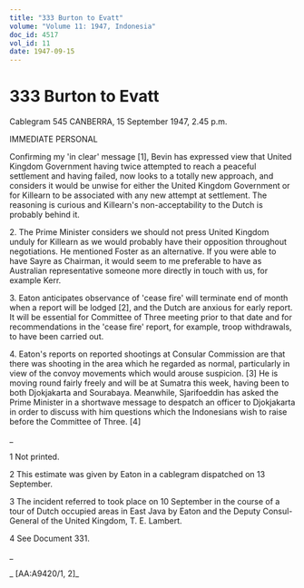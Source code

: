 ```yaml
---
title: "333 Burton to Evatt"
volume: "Volume 11: 1947, Indonesia"
doc_id: 4517
vol_id: 11
date: 1947-09-15
---
```


# 333 Burton to Evatt

Cablegram 545 CANBERRA, 15 September 1947, 2.45 p.m.

IMMEDIATE PERSONAL

Confirming my 'in clear' message [1], Bevin has expressed view that United Kingdom Government having twice attempted to reach a peaceful settlement and having failed, now looks to a totally new approach, and considers it would be unwise for either the United Kingdom Government or for Killearn to be associated with any new attempt at settlement. The reasoning is curious and Killearn's non-acceptability to the Dutch is probably behind it.

2\. The Prime Minister considers we should not press United Kingdom unduly for Killearn as we would probably have their opposition throughout negotiations. He mentioned Foster as an alternative. If you were able to have Sayre as Chairman, it would seem to me preferable to have as Australian representative someone more directly in touch with us, for example Kerr.

3\. Eaton anticipates observance of 'cease fire' will terminate end of month when a report will be lodged [2], and the Dutch are anxious for early report. It will be essential for Committee of Three meeting prior to that date and for recommendations in the 'cease fire' report, for example, troop withdrawals, to have been carried out.

4\. Eaton's reports on reported shootings at Consular Commission are that there was shooting in the area which he regarded as normal, particularly in view of the convoy movements which would arouse suspicion. [3] He is moving round fairly freely and will be at Sumatra this week, having been to both Djokjakarta and Sourabaya. Meanwhile, Sjarifoeddin has asked the Prime Minister in a shortwave message to despatch an officer to Djokjakarta in order to discuss with him questions which the Indonesians wish to raise before the Committee of Three. [4]

_

1 Not printed.

2 This estimate was given by Eaton in a cablegram dispatched on 13 September.

3 The incident referred to took place on 10 September in the course of a tour of Dutch occupied areas in East Java by Eaton and the Deputy Consul-General of the United Kingdom, T. E. Lambert.

4 See Document 331.

_

_ [AA:A9420/1, 2]_
